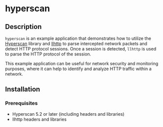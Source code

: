 # hyperscan

## Description

`hyperscan` is an example application that demonstrates how to utilize the [Hyperscan](https://github.com/intel/hyperscan) library and [llhttp](https://github.com/nodejs/llhttp) to parse intercepted network packets and detect HTTP protocol sessions. Once a session is detected, `llhttp` is used to parse the HTTP protocol of the session.

This example application can be useful for network security and monitoring purposes, where it can help to identify and analyze HTTP traffic within a network. 

## Installation

### Prerequisites

- Hyperscan 5.2 or later (including headers and libraries)
- llhttp headers and libraries